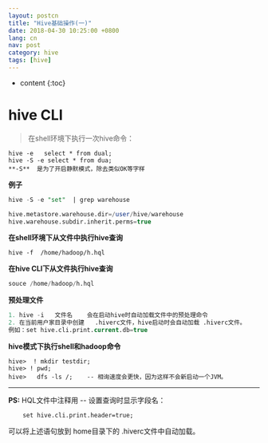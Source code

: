 ```yaml
---
layout: postcn
title: "Hive基础操作(一)"
date: 2018-04-30 10:25:00 +0800
lang: cn
nav: post
category: hive
tags: [hive]
---
```


* content
{:toc}

# hive CLI
  >在shell环境下执行一次hive命令：
  <!-- more -->
    hive -e   select * from dual;  
    hive -S -e select * from dua;  
    **-S**  是为了开启静默模式，除去类似OK等字样

**例子**
```sql
hive -S -e "set"  | grep warehouse

hive.metastore.warehouse.dir=/user/hive/warehouse
hive.warehouse.subdir.inherit.perms=true
```
**在shell环境下从文件中执行hive查询**
```mysql
hive -f  /home/hadoop/h.hql
```
**在hive CLI下从文件执行hive查询**
```sql
souce /home/hadoop/h.hql
```
**预处理文件**
```sql
1. hive -i   文件名    会在启动hive时自动加载文件中的预处理命令
2. 在当前用户家目录中创建   .hiverc文件，hive启动时会自动加载 .hiverc文件。
例如：set hive.cli.print.current.db=true
```
**hive模式下执行shell和hadoop命令**

    hive>  ! mkdir testdir;
    hive> ! pwd;
    hive>   dfs -ls /;    -- 相询速度会更快，因为这样不会新启动一个JVM。

***
**PS:**
HQL文件中注释用   -- 
设置查询时显示字段名：

        set hive.cli.print.header=true;
可以将上述语句放到  home目录下的 .hiverc文件中自动加载。




